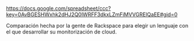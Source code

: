 https://docs.google.com/spreadsheet/ccc?key=0AvBGESHWxhk2dHJ2Q0lWRFF3dkxLZmFiMVVGRElQaEE#gid=0

Comparación hecha por la gente de Rackspace para elegir un lenguaje con el que desarrollar su monitorización de cloud.
